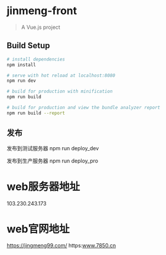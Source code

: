 # jinmeng-front

> A Vue.js project

## Build Setup

``` bash
# install dependencies
npm install

# serve with hot reload at localhost:8080
npm run dev

# build for production with minification
npm run build

# build for production and view the bundle analyzer report
npm run build --report
```

## 发布

发布到测试服务器
npm run deploy_dev

发布到生产服务器
npm run deploy_pro


# web服务器地址
103.230.243.173

# web官网地址
https://jingmeng99.com/
https:www.7850.cn
